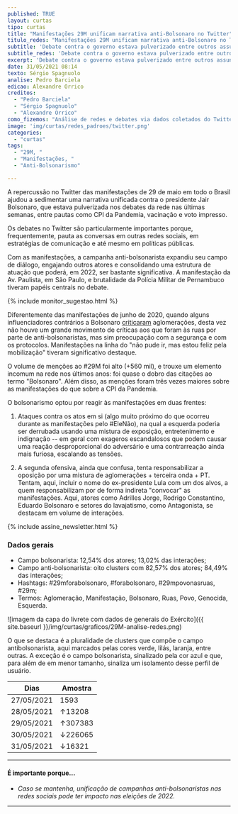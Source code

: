 ```yaml
---
published: TRUE
layout: curtas
tipo: curtas
title: "Manifestações 29M unificam narrativa anti-Bolsonaro no Twitter"
titulo_redes: "Manifestações 29M unificam narrativa anti-Bolsonaro no Twitter"
subtitle: 'Debate contra o governo estava pulverizado entre outros assuntos de destaque nas últimas semanas'
subtitle_redes: 'Debate contra o governo estava pulverizado entre outros assuntos de destaque'
excerpt: 'Debate contra o governo estava pulverizado entre outros assuntos de destaque nas últimas semanas'
date: 31/05/2021 08:14
texto: Sérgio Spagnuolo
analise: Pedro Barciela
edicao: Alexandre Orrico
creditos:
  - "Pedro Barciela"
  - "Sérgio Spagnuolo"
  - "Alexandre Orrico"
como_fizemos: "Análise de redes e debates via dados coletados do Twitter."
image: 'img/curtas/redes_padroes/twitter.png'
categories:
  - "curtas"
tags:
  - "29M, "
  - "Manifestações, "
  - "Anti-Bolsonarismo"

---
```


A repercussão no Twitter das manifestações de 29 de maio em todo o Brasil ajudou a sedimentar uma narrativa unificada contra o presidente Jair Bolsonaro, que estava pulverizada nos debates da rede nas últimas semanas, entre pautas como CPI da Pandemia, vacinação e voto impresso.

Os debates no Twitter são particularmente importantes porque, frequentemente, pauta as conversas em outras redes sociais, em estratégias de comunicação e até mesmo em políticas públicas.

Com as manifestações, a campanha anti-bolsonarista expandiu seu campo de diálogo, engajando outros atores e consolidando uma estrutura de atuação que poderá, em 2022, ser bastante significativa. A manifestação da Av. Paulista, em São Paulo, e brutalidade da Polícia Militar de Pernambuco tiveram papéis centrais no debate.

{% include monitor_sugestao.html %}

Diferentemente das manifestações de junho de 2020, quando alguns influenciadores contrários a Bolsonaro [criticaram](https://revistaquem.globo.com/QUEM-News/noticia/2020/06/emicida-rebate-criticas-por-nao-ter-ido-manifestacao-rezando-para-que-o-contagio-tenha-sido-baixo.html) aglomerações, desta vez não houve um grande movimento de críticas aos que foram às ruas por parte de anti-bolsonaristas, mas sim preocupação com a segurança e com os protocolos. Manifestações na linha do "não pude ir, mas estou feliz pela mobilização" tiveram significativo destaque.

O volume de menções ao #29M foi alto (+560 mil), e trouxe um elemento incomum na rede nos últimos anos: foi quase o dobro das citações ao termo "Bolsonaro". Além disso, as menções foram três vezes maiores sobre as manifestações do que sobre a CPI da Pandemia.

O bolsonarismo optou por reagir às manifestações em duas frentes:

1. Ataques contra os atos em si (algo muito próximo do que ocorreu durante as manifestações pelo #EleNão), na qual a esquerda poderia ser derrubada usando uma mistura de exposição, entretenimento e indignação -- em geral com exageros escandalosos que podem causar uma reação desproporcional do adversário e uma contrarreação ainda mais furiosa, escalando as tensões.

2. A segunda ofensiva, ainda que confusa, tenta responsabilizar a oposição por uma mistura de aglomerações + terceira onda + PT. Tentam, aqui, incluir o nome do ex-presidente Lula com um dos alvos, a quem responsabilizam por de forma indireta "convocar" as manifestações. Aqui, atores como Adrilles Jorge, Rodrigo Constantino, Eduardo Bolsonaro e setores do lavajatismo, como Antagonista, se destacam em volume de interações.

{% include assine_newsletter.html %}

### Dados gerais
* Campo bolsonarista: 12,54% dos atores; 13,02% das interações;
* Campo anti-bolsonarista: oito clusters com 82,57% dos atores; 84,49% das interações;  
* Hashtags: #29mforabolsonaro, #forabolsonaro, #29mpovonasruas, #29m;
* Termos: Aglomeração, Manifestação, Bolsonaro, Ruas, Povo, Genocida, Esquerda.


![imagem da capa do livrete com dados de generais do Exército]({{ site.baseurl }}/img/curtas/graficos/29M-analise-redes.png)
<figcaption>O que se destaca é a pluralidade de clusters que compõe o campo antibolsonarista, aqui marcados pelas cores verde, lilás, laranja, entre outras. A exceção é o campo bolsonarista, sinalizado pela cor azul e que, para além de em menor tamanho, sinaliza um isolamento desse perfil de usuário.</figcaption>

| Dias       | Amostra |
|------------|---------|
| 27/05/2021 | 1593    |
| 28/05/2021 | ↑13208  |
| 29/05/2021 | ↑307383 |
| 30/05/2021 | ↓226065 |
| 31/05/2021 | ↓16321  |

---

#### É importante porque...

- *Caso se mantenha, unificação de campanhas anti-bolsonaristas nas redes sociais pode ter impacto nas eleições de 2022.*

---
